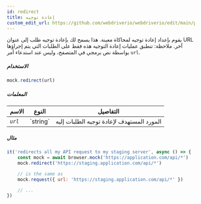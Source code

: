 ```yaml
---
id: redirect
title: إعادة توجيه
custom_edit_url: https://github.com/webdriverio/webdriverio/edit/main/packages/webdriverio/src/commands/mock/redirect.ts
---
```


يقوم بإعداد إعادة توجيه لمحاكاة معينة. هذا يسمح لك بإعادة توجيه طلب إلى عنوان URL آخر.
ملاحظة: تنطبق عمليات إعادة التوجيه هذه فقط على الطلبات التي يتم إجراؤها بواسطة نص برمجي في المتصفح، وليس عند استدعاء أمر `url`.

##### الاستخدام

```js
mock.redirect(url)
```

##### المعلمات

<table>
  <thead>
    <tr>
      <th>الاسم</th><th>النوع</th><th>التفاصيل</th>
    </tr>
  </thead>
  <tbody>
    <tr>
      <td><code><var>url</var></code></td>
      <td>`string`</td>
      <td>المورد المستهدف لإعادة توجيه الطلبات إليه</td>
    </tr>
  </tbody>
</table>

##### مثال

```js title="respond.js"
it('redirects all my API request to my staging server', async () => {
    const mock = await browser.mock('https://application.com/api/*')
    mock.redirect('https://staging.application.com/api/*')

    // is the same as
    mock.request({ url: 'https://staging.application.com/api/*' })

    // ...
})
```